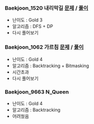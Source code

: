 ### Baekjoon_1520 내리막길 [문제](https://www.acmicpc.net/problem/1520) / [풀이](https://github.com/Foxrain119/A_Algo_Study/blob/Sooah/Sooah/DFS%20%26%20Backtracking/Baekjoon_1520_%ED%92%80%EC%9D%B4.pdf)
- 난이도 : Gold 3
- 알고리즘 : DFS + DP
- 다시 풀어보기

### Baekjoon_1062 가르침 [문제](https://www.acmicpc.net/problem/1062) / [풀이](https://github.com/Foxrain119/A_Algo_Study/blob/Sooah/Sooah/DFS%20%26%20Backtracking/Baekjoon_1062_%EA%B0%80%EB%A5%B4%EC%B9%A8_%ED%92%80%EC%9D%B4.md)
- 난이도 : Gold 4
- 알고리즘 : Backtracking + Bitmasking
- 시간초과
- 다시 풀어보기

### Baekjoon_9663 N_Queen
- 난이도 : Gold 4
- 알고리즘 : Backtracking
- 어려웠음

